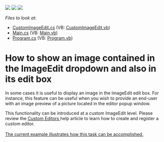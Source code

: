<!-- default badges list -->
![](https://img.shields.io/endpoint?url=https://codecentral.devexpress.com/api/v1/VersionRange/128622369/10.2.6%2B)
[![](https://img.shields.io/badge/Open_in_DevExpress_Support_Center-FF7200?style=flat-square&logo=DevExpress&logoColor=white)](https://supportcenter.devexpress.com/ticket/details/E3012)
[![](https://img.shields.io/badge/📖_How_to_use_DevExpress_Examples-e9f6fc?style=flat-square)](https://docs.devexpress.com/GeneralInformation/403183)
<!-- default badges end -->
<!-- default file list -->
*Files to look at*:

* [CustomImageEdit.cs](./CS/WindowsApplication3/CustomImageEdit.cs) (VB: [CustomImageEdit.vb](./VB/WindowsApplication3/CustomImageEdit.vb))
* [Main.cs](./CS/WindowsApplication3/Main.cs) (VB: [Main.vb](./VB/WindowsApplication3/Main.vb))
* [Program.cs](./CS/WindowsApplication3/Program.cs) (VB: [Program.vb](./VB/WindowsApplication3/Program.vb))
<!-- default file list end -->
# How to show an image contained in the ImageEdit dropdown and also in its edit box


<p>In some cases it is useful to display an image in the ImageEdit edit box. For instance, this feature can be useful when you wish to provide an end-user with an image preview of a picture located in the editor popup window.   </p><p>This functionality can be introduced at a custom ImageEdit level. Please review the <a href="http://documentation.devexpress.com/#WindowsForms/CustomDocument4716"><u>Custom Editors</u></a><u> </u>help article to learn how to create and register a custom editor. <u><br />
</u><u><br />
The current example illustrates how this task can be accomplished. </u></p>

<br/>


